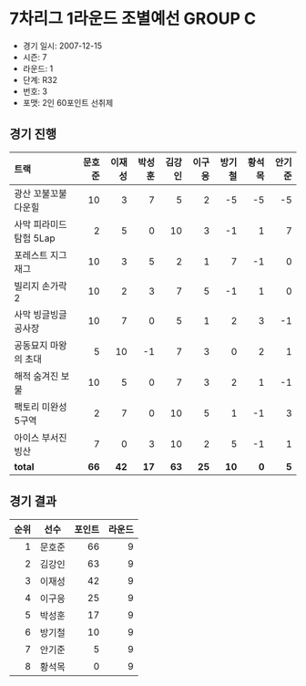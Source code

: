 # 7차리그 1라운드 조별예선 GROUP C

- 경기 일시: 2007-12-15
- 시즌: 7
- 라운드: 1
- 단계: R32
- 번호: 3
- 포맷: 2인 60포인트 선취제





## 경기 진행

| 트랙 | 문호준 | 이재성 | 박성훈 | 김강인 | 이구응 | 방기철 | 황석목 | 안기준 |
|:---|---:|---:|---:|---:|---:|---:|---:|---:|
| 광산 꼬불꼬불 다운힐 | 10 | 3 | 7 | 5 | 2 | -5 | -5 | -5 |
| 사막 피라미드 탐험 5Lap | 2 | 5 | 0 | 10 | 3 | -1 | 1 | 7 |
| 포레스트 지그재그 | 10 | 3 | 5 | 2 | 1 | 7 | -1 | 0 |
| 빌리지 손가락 2 | 10 | 2 | 3 | 7 | 5 | -1 | 1 | 0 |
| 사막 빙글빙글 공사장 | 10 | 7 | 0 | 5 | 1 | 2 | 3 | -1 |
| 공동묘지 마왕의 초대 | 5 | 10 | -1 | 7 | 3 | 0 | 2 | 1 |
| 해적 숨겨진 보물 | 10 | 5 | 0 | 7 | 3 | 2 | 1 | -1 |
| 팩토리 미완성 5구역 | 2 | 7 | 0 | 10 | 5 | 1 | -1 | 3 |
| 아이스 부서진 빙산 | 7 | 0 | 3 | 10 | 2 | 5 | -1 | 1 |
| __total__ | __66__ | __42__ | __17__ | __63__ | __25__ | __10__ | __0__ | __5__ |




## 경기 결과

| 순위 | 선수 | 포인트 | 라운드 |
|---:|:---:|---:|---:|
| 1 | 문호준 | 66 | 9 |
| 2 | 김강인 | 63 | 9 |
| 3 | 이재성 | 42 | 9 |
| 4 | 이구응 | 25 | 9 |
| 5 | 박성훈 | 17 | 9 |
| 6 | 방기철 | 10 | 9 |
| 7 | 안기준 | 5 | 9 |
| 8 | 황석목 | 0 | 9 |

